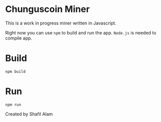 # Chunguscoin Miner

This is a work in progress miner written in Javascript.

Right now you can use `npm` to build and run the app. `Node.js` is needed to compile app.

# Build
`npm build`

# Run
`npm run`

Created by Shafil Alam